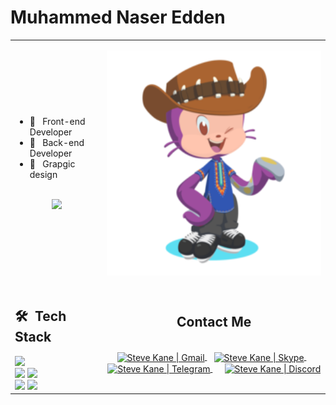# Muhammed Naser Edden
<table>
  <tr>
    <td>
       <ul>
        <!-- 
          <li>🎓 &nbsp; B.Sc of Computer Science</li>
          <li>👑 &nbsp; Blockchain Developer </li>
        -->
          <li>👑 &nbsp; Front-end Developer </li>
          <li>👑 &nbsp; Back-end Developer </li>
          <li>👑 &nbsp; Grapgic design </li>
       </ul>
       <p align="center">
         <br>
        <img height="150em" src="https://github-readme-stats-eight-theta.vercel.app/api?username=mhamdNaser&show_icons=true&theme=algolia&include_all_commits=true&count_private=true"/>
        </p>
    </td>
    <td>
     <p align="center">
       <img height="360em" src="https://github.com/mhamdNaser/mhamdNaser/blob/main/octocat.png"/>
     </p>
    </td>
  </tr>
  <tr>
   <td>
     <h2> 🛠 &nbsp;Tech Stack</h2>
     <img src="https://img.shields.io/badge/-HTML-E34F26?logo=HTML5&logoColor=white&style=for-the-badge" />
     <br>
     <img src="https://img.shields.io/badge/-CSS-1572B6?logo=CSS3&logoColor=white&style=for-the-badge" />
     <img src="https://img.shields.io/badge/-JavaScript-F7DF1E?logo=javascript&logoColor=white&style=for-the-badge" />
     <br>
     <img src="https://img.shields.io/badge/-Bootstrap-7952B3?logo=bootstrap&logoColor=white&style=for-the-badge" />
     <img src="https://img.shields.io/badge/-PHP-777BB4?logo=php&logoColor=white&style=for-the-badge" />
     <br>
     <!--
           <br>
           <img src="https://img.shields.io/badge/-ReactJs-61DAFB?logo=react&logoColor=white&style=for-the-badge" />
           <img src="https://img.shields.io/badge/-Vue.js-4FC08D?logo=Vue.js&logoColor=white&style=for-the-badge" />
           <br>
           <img src="https://img.shields.io/badge/-AngularJs-DD0031?logo=angular&logoColor=white&style=for-the-badge" />
           <img src="https://img.shields.io/badge/-Solidity-363636?logo=Solidity&logoColor=white&style=for-the-badge" />
           <img src="https://img.shields.io/badge/-Web3.js-F16822?logo=Web3.js&logoColor=whte&style=for-the-badge" />
           <br>
           <img src="https://img.shields.io/badge/-Ethereum-3C3C3D?logo=Ethereum&logoColor=whte&style=for-the-badge" />
           <img src="https://img.shields.io/badge/-TypeScript-3178C6?logo=TypeScript&logoColor=white&style=for-the-badge" />
           <img src="https://img.shields.io/badge/-NodeJs-339933?logo=Node.js&logoColor=white&style=for-the-badge" />
           <img src="https://img.shields.io/badge/-Python-3776AB?logo=Python&logoColor=white&style=for-the-badge" />
           <br>
           <img src="https://img.shields.io/badge/-MySql-4479A1?logo=mysql&logoColor=white&style=for-the-badge" />
           <img src="https://img.shields.io/badge/-SQLite-003B57?logo=sqlite&logoColor=white&style=for-the-badge" />
           <img src="https://img.shields.io/badge/-MongoDB-47A248?logo=MongoDB&logoColor=white&style=for-the-badge" />
           <br> 
      -->
   </td>
   <td>
    <div align="center">
      <h2><b>Contact Me</b></h2>
      <br>
      <a href="#" >
      <img align="center" alt="Steve Kane | Gmail" width="30em" src="https://img.icons8.com/fluency/452/gmail.png" />
      </a> &nbsp;&nbsp;
      <a href="#" >
      <img align="center" alt="Steve Kane | Skype" width="30em" src="https://img.icons8.com/3d-fluency/344/skype-2019.png" />
      </a> &nbsp;&nbsp;
      <a href="#" style="margin-right: 8px">
      <img align="center" alt="Steve Kane | Telegram" width="30em" src="https://img.icons8.com/3d-fluency/452/telegram.png" />
      </a> &nbsp;&nbsp;
      <a href="#" >
      <img align="center" alt="Steve Kane | Discord" width="30em" src="https://img.icons8.com/avantgarde/452/discord-logo.png" />
      </a>
      <br>
      <br>
    </div>
   </td>
  </tr>
</table>
